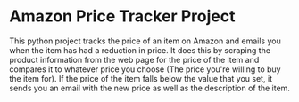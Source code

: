 # Amazon Price Tracker Project

This python project tracks the price of an item on Amazon and emails you when the item has had a reduction in price. It does this by scraping the product information from the web page for the price of the item and compares it to whatever price you choose (The price you're willing to buy the item for). If the price of the item falls below the value that you set, it sends you an email with the new price as well as the description of the item.
